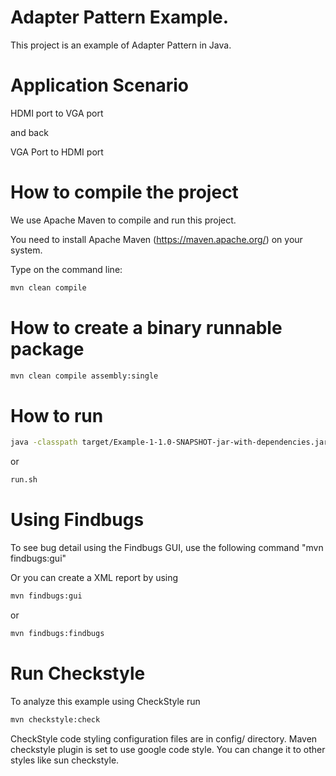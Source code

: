 # Adapter Pattern Example. 

This project is an example of Adapter Pattern in Java. 




# Application Scenario 

HDMI port to VGA port

and back 

VGA Port to HDMI port 



# How to compile the project

We use Apache Maven to compile and run this project. 

You need to install Apache Maven (https://maven.apache.org/)  on your system. 

Type on the command line: 

```bash
mvn clean compile
```

# How to create a binary runnable package 


```bash
mvn clean compile assembly:single
```


# How to run


```bash
java -classpath target/Example-1-1.0-SNAPSHOT-jar-with-dependencies.jar edu.bu.met.cs665.Main
```

or


```bash
run.sh 
```

# Using Findbugs 

To see bug detail using the Findbugs GUI, use the following command "mvn findbugs:gui"

Or you can create a XML report by using  


```bash
mvn findbugs:gui 
```

or 


```bash
mvn findbugs:findbugs
```

# Run Checkstyle 

To analyze this example using CheckStyle run 

```bash
mvn checkstyle:check
```


CheckStyle code styling configuration files are in config/ directory. Maven checkstyle plugin is set to use google code style. 
You can change it to other styles like sun checkstyle. 

